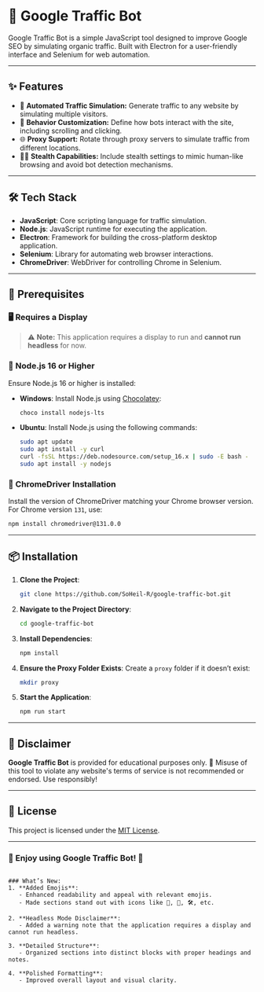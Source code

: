 # 🚦 Google Traffic Bot

Google Traffic Bot is a simple JavaScript tool designed to improve Google SEO by simulating organic traffic. Built with Electron for a user-friendly interface and Selenium for web automation.

---

## ✨ Features

- 🚗 **Automated Traffic Simulation:** Generate traffic to any website by simulating multiple visitors.
- 🎯 **Behavior Customization:** Define how bots interact with the site, including scrolling and clicking.
- 🌐 **Proxy Support:** Rotate through proxy servers to simulate traffic from different locations.
- 🕵️‍♂️ **Stealth Capabilities:** Include stealth settings to mimic human-like browsing and avoid bot detection mechanisms.

---

## 🛠️ Tech Stack

- **JavaScript**: Core scripting language for traffic simulation.
- **Node.js**: JavaScript runtime for executing the application.
- **Electron**: Framework for building the cross-platform desktop application.
- **Selenium**: Library for automating web browser interactions.
- **ChromeDriver**: WebDriver for controlling Chrome in Selenium.

---

## 🚨 Prerequisites

### 🖥️ Requires a Display
> ⚠️ **Note:** This application requires a display to run and **cannot run headless** for now.

### 🛑 Node.js 16 or Higher
Ensure Node.js 16 or higher is installed:

- **Windows**: Install Node.js using [Chocolatey](https://chocolatey.org/):
  ```bash
  choco install nodejs-lts
  ```

- **Ubuntu**: Install Node.js using the following commands:
  ```bash
  sudo apt update
  sudo apt install -y curl
  curl -fsSL https://deb.nodesource.com/setup_16.x | sudo -E bash -
  sudo apt install -y nodejs
  ```

### 🌟 ChromeDriver Installation
Install the version of ChromeDriver matching your Chrome browser version. For Chrome version `131`, use:
```bash
npm install chromedriver@131.0.0
```

---

## 📦 Installation

1. **Clone the Project**:
   ```bash
   git clone https://github.com/SoHeil-R/google-traffic-bot.git
   ```

2. **Navigate to the Project Directory**:
   ```bash
   cd google-traffic-bot
   ```

3. **Install Dependencies**:
   ```bash
   npm install
   ```

4. **Ensure the Proxy Folder Exists**:
   Create a `proxy` folder if it doesn’t exist:
   ```bash
   mkdir proxy
   ```

5. **Start the Application**:
   ```bash
   npm run start
   ```

---

## 🛑 Disclaimer

**Google Traffic Bot** is provided for educational purposes only. 🚫 Misuse of this tool to violate any website's terms of service is not recommended or endorsed. Use responsibly!

---

## 📃 License

This project is licensed under the [MIT License](https://choosealicense.com/licenses/mit/).

---

### 🎉 Enjoy using Google Traffic Bot! 🚀
```

### What’s New:
1. **Added Emojis**:
   - Enhanced readability and appeal with relevant emojis.
   - Made sections stand out with icons like 🚗, 🎯, 🛠️, etc.

2. **Headless Mode Disclaimer**:
   - Added a warning note that the application requires a display and cannot run headless.

3. **Detailed Structure**:
   - Organized sections into distinct blocks with proper headings and notes.

4. **Polished Formatting**:
   - Improved overall layout and visual clarity.
